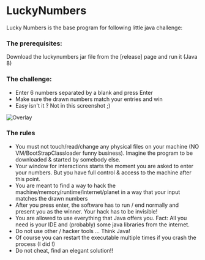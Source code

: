 # LuckyNumbers #

Lucky Numbers is the base program for following little java challenge:

### The prerequisites: ###

Download the luckynumbers jar file from the [release] page and run it (Java 8)
 
### The challenge: ###
 
* Enter 6 numbers separated by a blank and press Enter
* Make sure the drawn numbers match your entries and win
* Easy isn't it ? Not in this screenshot ;)

![Overlay](http://i.imgur.com/qcsQ6mc.png "Lucky Numbers")

### The rules ###

* You must not touch/read/change any physical files on your machine (NO VM/BootStrapClassloader funny business). Imagine the program to be downloaded & started by somebody else.
* Your window for interactions starts the moment you are asked to enter your numbers. But you have full control & access to the machine after this point.
* You are meant to find a way to hack the machine/memory/runtime/internet/planet in a way that your input matches the drawn numbers
* After you press enter, the software has to run / end normally and present you as the winner. Your hack has to be invisible!
* You are allowed to use everything that Java offers you. Fact: All you need is your IDE and (probably) some java libraries from the internet.
* Do not use other / hacker tools … Think Java!
* Of course you can restart the executable multiple times if you crash the process (I did <g>!)
* Do not cheat, find an elegant solution!!
